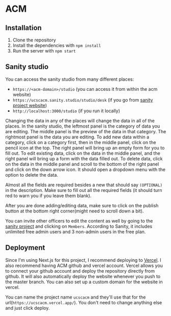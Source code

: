 # ACM

## Installation

1. Clone the repository
2. Install the dependencies with `npm install`
3. Run the server with `npm start`

## Sanity studio

You can access the sanity studio from many different places:

- `https://<acm-domain>/studio` (you can access it from within the acm website)
- `https://ucscacm.sanity.studio/studio/desk` (if you go from [sanity project website](https://www.sanity.io/manage/personal/project/mi7q4kn6))
- `http://localhost:3000/studio` (if you run it locally)

Changing the data in any of the places will change the data in all of the places. In the sanity studio, the leftmost panel is the category of data you are editing. The middle panel is the preview of the data in that category. The rightmost panel is the data you are editing. To add new data within a category, click on a category first, then in the middle panel, click on the pencil icon at the top. The right panel will bring up an empty form for you to fill out. To edit existing data, click on the data in the middle panel, and the right panel will bring up a form with the data filled out. To delete data, click on the data in the middle panel and scroll to the bottom of the right panel and click on the down arrow icon. It should open a dropdown menu with the option to delete the data.

Almost all the fields are required besides a new that should say `(OPTIONAL)` in the description. Make sure to fill out all the required fields (it should turn red to warn you if you leave them blank).

After you are done adding/editing data, make sure to click on the publish button at the bottom right corner(might need to scroll down a bit).

You can invite other officers to edit the content as well by going to the [sanity project](https://www.sanity.io/manage/personal/project/mi7q4kn6/members) and clicking on `Members`. According to Sanity, it includes unlimited free admin users and 3 non-admin users in the free plan.

## Deployment

Since I'm using Next.js for this project, I recommend deploying to [Vercel](https://vercel.com/). I also recommend having ACM github and vercel account. Vercel allows you to connect your github account and deploy the repository directly from github. It will also automatically deploy the website whenever you push to the master branch. You can also set up a custom domain for the website in vercel.

You can name the project name `ucscacm` and they'll use that for the url(`https://ucscacm.vercel.app/`). You don't need to change anything else and just click deploy.
